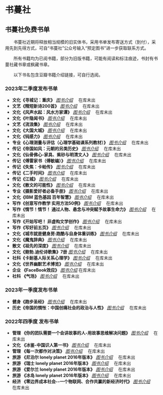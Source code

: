 # 书蔓社

## 书蔓社免费书单 ##

&ensp;&ensp;&ensp;&ensp;书蔓社近期将释放相当规模的旧实体书，采用书单发布寄送方式（到付），采用先到先得方式，可自“书蔓社”公众号输入“预定图书"进一步获取联系方式。

&ensp;&ensp;&ensp;&ensp;所有书籍均为已阅书籍，部分为旧版书籍，可能有阅读和标注痕迹，书封有书蔓社藏书章或枫藏书章。

&ensp;&ensp;&ensp;&ensp;以下书名包含豆瓣书籍介绍链接，可自行选阅。



### 2023年二季度发布书单 ###
- **文化《寻城记：重庆》** _[图书介绍](https://book.douban.com/subject/2025990/)_ &ensp;&ensp;在库未出
- **文艺《精短新诗200首》** _[图书介绍](https://book.douban.com/subject/3458377/)_ &ensp;&ensp;在库未出
- **文化《风声水起：风水方家谭》** _[图书介绍](https://book.douban.com/subject/2143461/)_ &ensp;&ensp;在库未出
- **文化《叶隐闻书》** _[图书介绍](https://book.douban.com/subject/2122399/)_ &ensp;&ensp;在库未出
- **文艺《流浪集》** _[图书介绍](https://book.douban.com/subject/4208780/)_ &ensp;&ensp;在库未出
- **文化《大国大城》** _[图书介绍](https://book.douban.com/subject/26824237/)_ &ensp;&ensp;在库未出
- **文化《钝感力》** _[图书介绍](https://book.douban.com/subject/2119843/)_ &ensp;&ensp;在库未出
- **专业《心理测量与评估（心理学基础课系列教材）》** _[图书介绍](https://book.douban.com/subject/1955415/)_ &ensp;&ensp;在库未出
- **传记《帝国如风：元朝的另类历史》** _[图书介绍](https://book.douban.com/subject/1891104/)_ &ensp;&ensp;在库未出
- **文化《仙骨佛心-家具、紫砂与明清文人》** _[图书介绍](https://book.douban.com/subject/4011281/)_ &ensp;&ensp;在库未出
- **传记《傅雷家书（傅敏编）》** _[图书介绍](https://book.douban.com/subject/4881264/)_ &ensp;&ensp;在库未出
- **传记《失焦：卡帕传》** _[图书介绍](https://book.douban.com/subject/10557523/)_ &ensp;&ensp;在库未出
- **传记《二手时间》** _[图书介绍](https://book.douban.com/subject/26704403/)_ &ensp;&ensp;在库未出
- **传记《江城》** _[图书介绍](https://book.douban.com/subject/7060185/)_ &ensp;&ensp;在库未出
- **文化《散文的可能性》** _[图书介绍](https://book.douban.com/subject/1973442/)_ &ensp;&ensp;在库未出
- **专业《摄影爱好者必备手册》** _[图书介绍](https://book.douban.com/subject/1214439/)_ &ensp;&ensp;在库未出
- **文化《IBM 蓝色基因 百年智慧》** _[图书介绍](https://book.douban.com/subject/6965594/)_ &ensp;&ensp;在库未出
- **写作《创意写作教学 实用方法50例》** _[图书介绍](https://book.douban.com/subject/25849697/)_ &ensp;&ensp;在库未出
- **写作《情节！情节！ 通过人物、悬念与冲突赋予故事生命力》** _[图书介绍](https://book.douban.com/subject/10834606/)_ &ensp;&ensp;在库未出
- **写作《开始写吧！ 非虚构文学创作》** _[图书介绍](https://book.douban.com/subject/5944388/)_ &ensp;&ensp;在库未出
- **写作《写好前五页》** _[图书介绍](https://book.douban.com/subject/20471352/)_ &ensp;&ensp;在库未出
- **文化《城市就是健身房:跑酷与自身体重训练》** _[图书介绍](https://book.douban.com/subject/26201055/)_ &ensp;&ensp;在库未出
- **文化《魔鬼辞典》** _[图书介绍](https://book.douban.com/subject/1013137/)_ &ensp;&ensp;在库未出
- **散文《祖先的深度》** _[图书介绍](https://book.douban.com/subject/1411107/)_ &ensp;&ensp;在库未出
- **文化《鲍勃.迪伦诗歌集》7册** _[图书介绍](https://book.douban.com/subject/27032027/)_ &ensp;&ensp;在库未出
- **社科《卡耐基人际关系心理学》** _[图书介绍](https://book.douban.com/subject/2338699/)_ &ensp;&ensp;在库未出
- **文化《世界幽默艺术博览》** _[图书介绍](https://book.douban.com/subject/1639295/)_ &ensp;&ensp;在库未出
- **企业 《FaceBook效应》** _[图书介绍](https://book.douban.com/subject/5313010/)_ 在库未出
-  **社科 《气场》** _[图书介绍](https://book.douban.com/subject/5325861/)_  &ensp;&ensp;在库未出


### 2023年一季度发布书单 ###

- **健身《跑步圣经》** _[图书介绍](https://book.douban.com/subject/26326484/)_ &ensp;&ensp;在库未出
- **历史《帝国的惆怅：中国创痛社会的政治与人性》** _[图书介绍](https://book.douban.com/subject/1421029/)_ &ensp;&ensp;在库未出

### 2022年四季度 发布书单 ###

- **管理 《你的团队需要一个会讲故事的人-用故事思维解决问题》** _[图书介绍](https://book.douban.com/subject/26780215/)_  &ensp;&ensp;在库未出
- **文化 《冰鉴-中国识人第一书》** _[图书介绍](https://book.douban.com/subject/6534729/)_   &ensp;&ensp;在库未出
- **管理 《每一次都作对决策》** _[图书介绍](https://book.douban.com/subject/1892895/)_  &ensp;&ensp;在库未出
- **旅游 《尼泊尔 lonely planet 2016年版本》**  _[图书介绍](https://book.douban.com/subject/26897889/)_  &ensp;&ensp;在库未出
- **旅游 《瑞士 lonely planet 2016年版本》**  _[图书介绍](https://book.douban.com/subject/30450328/)_  &ensp;&ensp;在库未出
- **旅游 《爱尔兰 lonely planet 2016年版本》**  _[图书介绍](https://book.douban.com/subject/27195756/)_  &ensp;&ensp;在库未出
- **旅游 《冰岛 lonely planet 2016年版本》**  _[图书介绍](https://book.douban.com/subject/30134993/)_  &ensp;&ensp;在库未出
- **经济 《零边界成本社会--一个物联网、合作共赢的新经济时代》**  _[图书介绍](https://book.douban.com/subject/25986746/)_  &ensp;&ensp;在库未出




